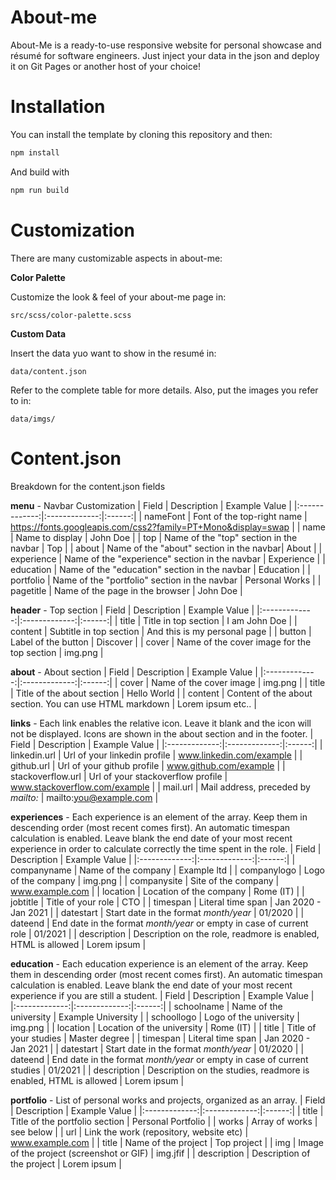 # About-me
About-Me is a ready-to-use responsive website for personal showcase and résumé for software engineers. Just inject your data in the json and deploy it on Git Pages or another host of your choice!

# **Installation**

You can install the template by cloning this repository and then:

```js
npm install
```
And build with
```js
npm run build
```

# **Customization**

There are many customizable aspects in about-me: 

**Color Palette**

Customize the look & feel of your about-me page in:

```unix
src/scss/color-palette.scss
```

**Custom Data**

Insert the data yuo want to show in the resumé in: 

```unix
data/content.json
```

Refer to the complete table for more details.
Also, put the images you refer to in: 

```unix
data/imgs/
```

# **Content.json**

Breakdown for the content.json fields

**menu** - Navbar Customization
|      Field    |    Description |  Example Value   |
|:-------------:|:-------------:|:------:|
|  nameFont  | Font of the top-right name | https://fonts.googleapis.com/css2?family=PT+Mono&display=swap |
|  name      | Name to display | John Doe |
|  top       | Name of the "top" section in the navbar | Top |
|  about     | Name of the "about" section in the navbar| About |
|  experience    | Name of the "experience" section in the navbar | Experience |
|  education     | Name of the "education" section in the navbar | Education |
|  portfolio     | Name of the "portfolio" section in the navbar | Personal Works |
|  pagetitle     | Name of the page in the browser | John Doe |

**header** - Top section
|      Field    |    Description |  Example Value   |
|:-------------:|:-------------:|:------:|
|  title     | Title in top section | I am John Doe |
|  content     | Subtitle in top section | And this is my personal page |
|  button     | Label of the button | Discover |
|  cover     | Name of the cover image for the top section | img.png |


**about** - About section
|      Field    |    Description |  Example Value   |
|:-------------:|:-------------:|:------:|
|  cover     | Name of the cover image | img.png |
|  title     | Title of the about section | Hello World |
|  content     | Content of the about section. You can use HTML markdown | Lorem ipsum etc.. |


**links** - Each link enables the relative icon. Leave it blank and the icon will not be displayed. Icons are shown in the about section and in the footer.
|      Field    |    Description |  Example Value   |
|:-------------:|:-------------:|:------:|
|  linkedin.url     | Url of your linkedin profile | www.linkedin.com/example |
|  github.url     | Url of your github profile | www.github.com/example |
|  stackoverflow.url     | Url of your stackoverflow profile | www.stackoverflow.com/example |
|  mail.url     | Mail address, preceded by *mailto:* | mailto:you@example.com |


**experiences** - Each experience is an element of the array. Keep them in descending order (most recent comes first). An automatic timespan calculation is enabled. Leave blank the end date of your most recent experience in order to calculate correctly the time spent in the role.
|      Field    |    Description |  Example Value   |
|:-------------:|:-------------:|:------:|
|  companyname     | Name of the company | Example ltd |
|  companylogo     | Logo of the company | img.png |
|  companysite     | Site of the company | www.example.com |
|  location     | Location of the company | Rome (IT) |
|  jobtitle     | Title of your role | CTO |
|  timespan     | Literal time span | Jan 2020 - Jan 2021 |
|  datestart     | Start date in the format *month/year* | 01/2020 |
|  dateend     | End date in the format *month/year* or empty in case of current role | 01/2021 |
|  description     | Description on the role, readmore is enabled, HTML is allowed | Lorem ipsum |


**education** - Each education experience is an element of the array. Keep them in descending order (most recent comes first). An automatic timespan calculation is enabled. Leave blank the end date of your most recent experience if you are still a student.
|      Field    |    Description |  Example Value   |
|:-------------:|:-------------:|:------:|
|  schoolname     | Name of the university | Example University |
|  schoollogo     | Logo of the university | img.png |
|  location     | Location of the university | Rome (IT) |
|  title     | Title of your studies | Master degree |
|  timespan     | Literal time span | Jan 2020 - Jan 2021 |
|  datestart     | Start date in the format *month/year* | 01/2020 |
|  dateend     | End date in the format *month/year* or empty in case of current studies | 01/2021 |
|  description     | Description on the studies, readmore is enabled, HTML is allowed | Lorem ipsum |


**portfolio** - List of personal works and projects, organized as an array.
|      Field    |    Description |  Example Value   |
|:-------------:|:-------------:|:------:|
|  title     | Title of the portfolio section | Personal Portfolio |
|  works     | Array of works | see below |
|  url     | Link the work (repository, website etc) | www.example.com |
|  title     | Name of the project | Top project |
|  img     | Image of the project (screenshot or GIF) | img.jfif |
|  description     | Description of the project | Lorem ipsum |

